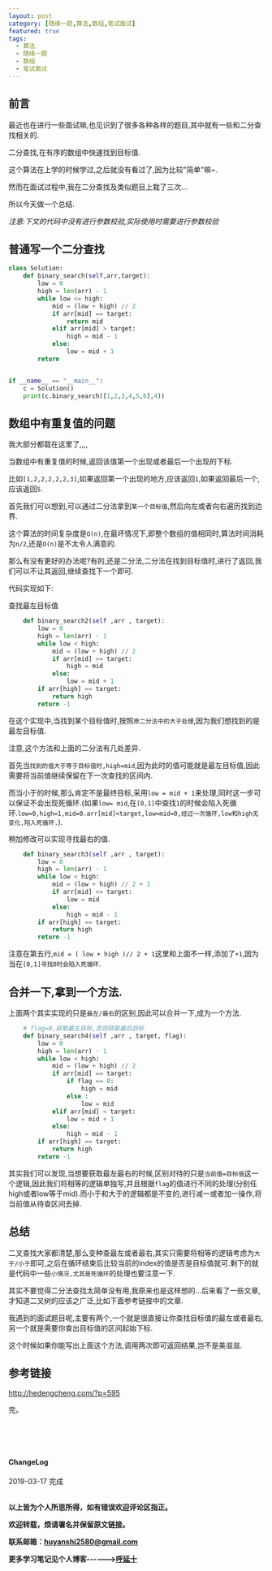 ```yaml
---
layout: post
category: [随缘一题,算法,数组,笔试面试]
featured: true
tags:
  - 算法
  - 随缘一题
  - 数组
  - 笔试面试
---
```


## 前言

最近也在进行一些面试嘛,也见识到了很多各种各样的题目,其中就有一些和二分查找相关的.

二分查找,在有序的数组中快速找到目标值.

这个算法在上学的时候学过,之后就没有看过了,因为比较"简单"嘛~.

然而在面试过程中,我在二分查找及类似题目上栽了三次...

所以今天做一个总结.

*注意:下文的代码中没有进行参数校验,实际使用时需要进行参数校验*

## 普通写一个二分查找

```python
class Solution:
    def binary_search(self,arr,target):
        low = 0
        high = len(arr) - 1
        while low <= high:
            mid = (low + high) // 2
            if arr[mid] == target:
                return mid
            elif arr[mid] > target:
                high = mid - 1
            else:
                low = mid + 1
        return


if __name__ == "__main__":
    c = Solution()
    print(c.binary_search([1,2,3,4,5,6],4))
```

## 数组中有重复值的问题

我大部分都载在这里了,,,,

当数组中有重复值的时候,返回该值第一个出现或者最后一个出现的下标.

比如`[1,2,2,2,2,2,3]`,如果返回第一个出现的地方,应该返回`1`,如果返回最后一个,应该返回`5`.

首先我们可以想到,可以通过二分法拿到`某一个目标值`,然后向左或者向右遍历找到边界.

这个算法的时间复杂度是`O(n)`,在最坏情况下,即整个数组的值相同时,算法时间消耗为`n/2`,还是`O(n)`是不太令人满意的.

那么有没有更好的办法呢?有的,还是二分法,二分法在找到目标值时,进行了返回,我们可以不让其返回,继续查找下一个即可.

代码实现如下:

查找最左目标值

```python
    def binary_search2(self ,arr , target):
        low = 0
        high = len(arr) - 1
        while low < high:
            mid = (low + high) // 2
            if arr[mid] >= target:
                high = mid
            else:
                low = mid + 1
        if arr[high] == target:
            return high
        return -1 
```
在这个实现中,当找到某个目标值时,按照`原二分法中的大于处理`,因为我们想找到的是最左目标值.

注意,这个方法和上面的二分法有几处差异.

首先当`找到的值大于等于目标值时,high=mid`,因为此时的值可能就是最左目标值,因此需要将当前值继续保留在下一次查找的区间内.

而当小于的时候,那么肯定不是最终目标,采用`low = mid + 1`来处理,同时这一步可以保证不会出现死循环.(如果`low= mid`,在`[0,1]`中查找`1`的时候会陷入死循环.`low=0,high=1,mid=0.arr[mid]<target,low=mid=0,经过一次循环,low和high无变化,陷入死循环.`).

稍加修改可以实现寻找最右的值.

```python
    def binary_search3(self ,arr , target):
        low = 0
        high = len(arr) - 1
        while low < high:
            mid = (low + high) // 2 + 1
            if arr[mid] <= target:
                low = mid
            else:
                high = mid - 1
        if arr[high] == target:
            return high
        return -1   
```

注意在第五行,`mid = ( low + high )// 2 + 1`这里和上面不一样,添加了`+1`,因为当在`[0,1]寻找0时会陷入死循环`.


## 合并一下,拿到一个方法.

上面两个其实实现的只是`最左/最右`的区别,因此可以合并一下,成为一个方法.

```python
    # flag=0,获取最左目标,否则获取最后目标
    def binary_search4(self ,arr , target, flag):
        low = 0
        high = len(arr) - 1
        while low < high:
            mid = (low + high) // 2
            if arr[mid] == target:
                if flag == 0:
                    high = mid
                else :
                    low = mid
            elif arr[mid] < target:
                low = mid + 1
            else:
                high = mid - 1
        if arr[high] == target:
            return high
        return -1
```

其实我们可以发现,当想要获取最左最右的时候,区别对待的只是`当前值=目标值`这一个逻辑,因此我们将相等的逻辑单独写,并且根据`flag`的值进行不同的处理(分别任high或者low等于mid).而小于和大于的逻辑都是不变的,进行减一或者加一操作,将当前值从待查区间去掉.


## 总结

二叉查找大家都清楚,那么变种查最左或者最右,其实只需要将相等的逻辑考虑为`大于/小于`即可,之后在循环结束后比较当前的index的值是否是目标值就可.剩下的就是代码中一些`小情况,尤其是死循环`的处理也要注意一下.

其实不要觉得二分法查找太简单没有用,我原来也是这样想的...后来看了一些文章,才知道二叉树的应该之广泛,比如下面参考链接中的文章.

我遇到的面试题目呢,主要有两个,一个就是很直接让你查找目标值的最左或者最右,另一个就是需要你查出目标值的区间起始下标.

这个时候如果你能写出上面这个方法,调用两次即可返回结果,岂不是美滋滋.

## 参考链接

http://hedengcheng.com/?p=595


完。

<br>
<br>
<br>
<h4>ChangeLog</h4>
2019-03-17 完成
<br>
<br>


**以上皆为个人所思所得，如有错误欢迎评论区指正。**

**欢迎转载，烦请署名并保留原文链接。**

**联系邮箱：huyanshi2580@gmail.com**

**更多学习笔记见个人博客------><a href="{{ site.baseurl }}/">呼延十</a>**
